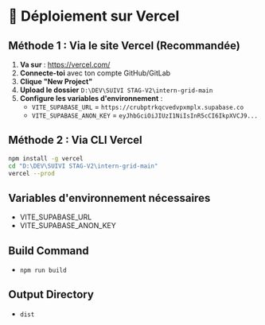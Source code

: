 # 🚀 Déploiement sur Vercel

## Méthode 1 : Via le site Vercel (Recommandée)

1. **Va sur** : https://vercel.com/
2. **Connecte-toi** avec ton compte GitHub/GitLab
3. **Clique "New Project"**
4. **Upload le dossier** `D:\DEV\SUIVI STAG-V2\intern-grid-main`
5. **Configure les variables d'environnement** :
   - `VITE_SUPABASE_URL` = `https://crubptrkqcvedvpxmplx.supabase.co`
   - `VITE_SUPABASE_ANON_KEY` = `eyJhbGciOiJIUzI1NiIsInR5cCI6IkpXVCJ9...`

## Méthode 2 : Via CLI Vercel

```bash
npm install -g vercel
cd "D:\DEV\SUIVI STAG-V2\intern-grid-main"
vercel --prod
```

## Variables d'environnement nécessaires

- VITE_SUPABASE_URL
- VITE_SUPABASE_ANON_KEY

## Build Command
- `npm run build`

## Output Directory  
- `dist`
